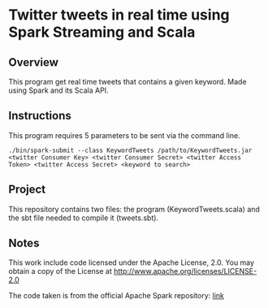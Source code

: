 # Twitter tweets in real time using Spark Streaming and Scala

## Overview

This program get real time tweets that contains a given keyword. Made using Spark and its Scala API.

## Instructions

This program requires 5 parameters to be sent via the command line.

`./bin/spark-submit --class KeywordTweets /path/to/KeywordTweets.jar <twitter Consumer Key> <twitter Consumer Secret> <twitter Access Token> <twitter Access Secret> <keyword to search>`

## Project

This repository contains two files: the program (KeywordTweets.scala) and the sbt file needed to compile it (tweets.sbt).

## Notes

This work include code licensed under the Apache License, 2.0. You may obtain a copy of the License at
http://www.apache.org/licenses/LICENSE-2.0

The code taken is from the official Apache Spark repository: [link](https://github.com/apache/spark/blob/master/examples/src/main/scala/org/apache/spark/examples/streaming/TwitterPopularTags.scala)
